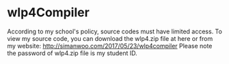 # wlp4Compiler
According to my school's policy, source codes must have limited access. To view my source code, you can download the wlp4.zip file at here or from my website: http://simanwoo.com/2017/05/23/wlp4compiler
Please note the password of wlp4.zip file is my student ID.

